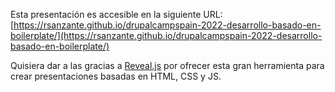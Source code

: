 
Esta presentación es accesible en la siguiente URL: [https://rsanzante.github.io/drupalcampspain-2022-desarrollo-basado-en-boilerplate/](https://rsanzante.github.io/drupalcampspain-2022-desarrollo-basado-en-boilerplate/)


Quisiera dar a las gracias a [Reveal.js](https://revealjs.com) por ofrecer esta gran herramienta para crear presentaciones basadas en HTML, CSS y JS.

